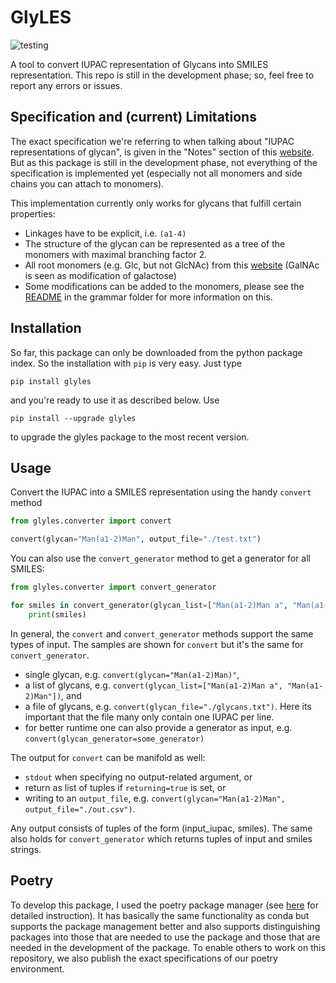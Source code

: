 # GlyLES

![testing](https://github.com/kalininalab/glyles/actions/workflows/test.yaml/badge.svg)

A tool to convert IUPAC representation of Glycans into SMILES representation. This repo is still in the development 
phase; so, feel free to report any errors or issues.

## Specification and (current) Limitations

The exact specification we're referring to when talking about "IUPAC representations of glycan", is given in the 
"Notes" section of this [website](https://www.ncbi.nlm.nih.gov/glycans/snfg.html). But as this package is still in the 
development phase, not everything of the specification is implemented yet (especially not all monomers and side chains 
you can attach to monomers).

This implementation currently only works for glycans that fulfill certain properties:

* Linkages have to be explicit, i.e. `(a1-4)`
* The structure of the glycan can be represented as a tree of the monomers with maximal branching factor 2.
* All root monomers (e.g. Glc, but not GlcNAc) from this [website](https://www.ncbi.nlm.nih.gov/glycans/snfg.html) 
  (GalNAc is seen as modification of galactose)
* Some modifications can be added to the monomers, please see the [README](glyles/grammar/README.md) in the grammar
folder for more information on this. 

## Installation

So far, this package can only be downloaded from the python package index. So the installation with `pip` is very easy.
Just type

``````shell
pip install glyles
``````

and you're ready to use it as described below. Use 

````shell
pip install --upgrade glyles
````

to upgrade the glyles package to the most recent version.

## Usage

Convert the IUPAC into a SMILES representation using the handy `convert` method

``````python
from glyles.converter import convert

convert(glycan="Man(a1-2)Man", output_file="./test.txt")
``````

You can also use the `convert_generator` method to get a generator for all SMILES:

``````python
from glyles.converter import convert_generator

for smiles in convert_generator(glycan_list=["Man(a1-2)Man a", "Man(a1-2)Man b"]):
    print(smiles)
``````

In general, the `convert` and `convert_generator` methods support the same types of input. The samples are shown
for `convert` but it's the same for `convert_generator`.

* single glycan, e.g. `convert(glycan="Man(a1-2)Man)"`,
* a list of glycans, e.g. `convert(glycan_list=["Man(a1-2)Man a", "Man(a1-2)Man"])`, and
* a file of glycans, e.g. `convert(glycan_file="./glycans.txt")`. Here its important that the file many only contain one
  IUPAC per line.
* for better runtime one can also provide a generator as input, e.g. `convert(glycan_generator=some_generator)`

The output for `convert` can be manifold as well:

* `stdout` when specifying no output-related argument, or
* return as list of tuples if `returning=true` is set, or
* writing to an `output_file`, e.g. `convert(glycan="Man(a1-2)Man", output_file="./out.csv")`.

Any output consists of tuples of the form (input_iupac, smiles). The same also holds for `convert_generator` which returns 
tuples of input and smiles strings.


## Poetry

To develop this package, I used the poetry package manager (see [here](https://python-poetry.org/) for detailed
instruction). It has basically the same functionality as conda but supports the package management better and also 
supports distinguishing packages into those that are needed to use the package and those that are needed in the 
development of the package. To enable others to work on this repository, we also publish the exact 
specifications of our poetry environment.
